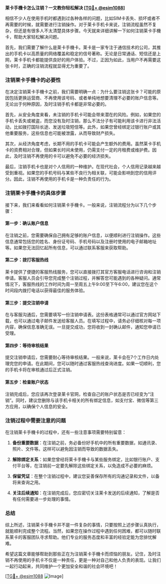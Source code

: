 **莱卡手機卡怎么注销？一文教你轻松解决 [[TG💪+ @esim1088](https://t.me/s/esim1088)]**

相信不少人在使用手机时都遇到过各种各样的问题，比如SIM卡丢失、损坏或者不再需要的时候，就需要进行注销操作。对于莱卡手机卡来说，注销流程虽然不复杂，但还是有很多人不太清楚具体步骤。今天就来详细讲解一下如何注销莱卡手機卡，帮助大家轻松解决问题。

首先，我们需要了解什么是莱卡手機卡。莱卡是一家专注于通信技术的公司，其推出的手机卡以高质量的网络覆盖和稳定的信号著称。无论是日常通话、短信还是上网，莱卡手机卡都能提供良好的用户体验。不过，正因为如此，当用户不再需要这张卡时，正确的注销流程就显得尤为重要了。

### 注销莱卡手機卡的必要性

在决定注销莱卡手機卡之前，我们需要明确一点：为什么要注销这张卡？可能的原因包括更换运营商、不再使用该号码、或者单纯地想要清理不必要的账户信息等。无论出于何种原因，及时注销手机卡都是非常必要的。

首先，从安全角度来看，未注销的手机卡可能会带来潜在的风险。例如，如果您的手机卡丢失或被盗，而您没有及时注销，那么不法分子有可能利用该卡进行非法活动，比如拨打国际长途、发送垃圾短信等。此外，如果您曾经绑定过银行账户或其他重要服务，这些信息也可能被泄露，从而导致财产损失。

其次，从经济角度考虑，长期不用的手机卡可能会产生额外的费用。虽然莱卡手机卡的资费相对合理，但如果长时间未使用，仍需支付一定的月租费或维护费。因此，及时注销不再使用的卡可以避免不必要的经济损失。

最后，注销手机卡也是对个人信用的一种维护。在现代社会，个人信用记录越来越受到重视。如果您的手机号码与某些不良行为相关联，可能会影响到您的信用评分。因此，注销不再使用的手机卡是一种负责任的行为。

### 注销莱卡手機卡的具体步骤

接下来，我们来看看如何注销莱卡手機卡。一般来说，注销流程分为以下几个步骤：

#### 第一步：确认账户信息
在注销之前，您需要确保自己拥有足够的账户信息，以便顺利进行注销操作。这些信息通常包括您的姓名、身份证号码、手机号码以及注册时使用的电子邮箱地址等。如果您无法回忆起所有信息，可以通过联系客服来获取帮助。

#### 第二步：拨打客服热线
莱卡提供了便捷的客服热线服务，您可以直接拨打其官方客服电话进行咨询和注销申请。客服人员会引导您完成整个注销过程，并解答您可能遇到的各种疑问。通常情况下，客服热线的工作时间为周一至周五上午9:00至下午6:00，建议您在这个时间段内拨打电话以获得最佳的服务体验。

#### 第三步：提交注销申请
在与客服沟通后，您需要填写一份注销申请表。这份表格通常可以通过官方网站下载，也可以通过电子邮件发送给客服人员。在填写过程中，请务必仔细核对每一项内容，确保信息准确无误。一旦提交成功，您将收到一封确认邮件，通知您申请已受理。

#### 第四步：等待审核结果
提交注销申请后，您需要耐心等待审核结果。一般来说，莱卡会在7个工作日内处理完您的申请。在此期间，您可以随时通过客服热线查询进度。如果一切顺利，您的手机卡将在审核通过后正式注销。

#### 第五步：检查账户状态
注销完成后，您应该再次登录莱卡官网，检查自己的账户状态是否已经变为“注销”。同时，建议您删除与该手机卡相关的所有绑定信息，如支付宝、微信等第三方应用，以确保个人信息的安全。

### 注销过程中需要注意的问题

在注销莱卡手機卡的过程中，还有一些注意事项需要特别留意：

1. **备份重要数据**：在注销之前，务必备份好手机中的所有重要数据，如通讯录、照片、文件等。这样可以避免因注销而导致的数据丢失。

2. **解除绑定关系**：如果您曾经将莱卡手機卡与某些服务绑定，比如银行账户、支付平台等，在注销前一定要先解除这些绑定关系，以免造成不必要的麻烦。

3. **保留凭证**：在整个注销过程中，建议您妥善保存所有的沟通记录和文件，以备将来查询之用。

4. **关注后续通知**：在注销完成后，您应密切关注莱卡发送的后续通知，了解是否有任何需要进一步处理的事情。

### 总结

综上所述，注销莱卡手機卡并不是一件复杂的事情，只要按照上述步骤认真执行，就能顺利完成整个流程。当然，如果您在操作过程中遇到任何困难，都可以随时联系莱卡的客服团队寻求帮助。他们专业的服务态度和丰富的经验定能为您排忧解难。

希望这篇文章能够帮助到那些正在为注销莱卡手機卡而烦恼的朋友。记住，及时注销不再使用的手机卡不仅是一种责任，更是一种对自己和他人负责的表现。让我们一起行动起来，共同维护一个更加安全和谐的社会环境吧！

[[TG💪+ @esim1088](https://t.me/s/esim1088) ![Image](https://i.postimg.cc/4NQfJmqS/Snipaste-2025-05-13-00-14-12.png)]